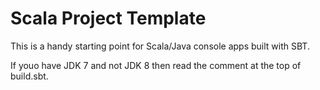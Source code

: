 # Scala Project Template #

This is a handy starting point for Scala/Java console apps built with SBT.

If youo have JDK 7 and not JDK 8 then read the comment at the top of build.sbt.
